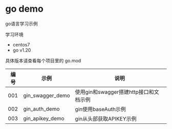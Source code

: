 # go demo

go语言学习示例

学习环境

- centos7
- go v1.20

具体版本请查看每个项目里的 go.mod


| 编号 | 示例             | 说明                                   |
|------|------------------|--------------------------------------|
| 001  | gin_swagger_demo | 使用gin和swagger搭建http接口和文档示例 |
| 002  | gin_auth_demo    | gin使用baseAuth示例                    |
| 003  | gin_apikey_demo  | gin从头部获取APIKEY示例                |
